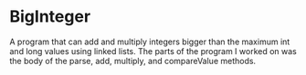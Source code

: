 # BigInteger
A program that can add and multiply integers bigger than the maximum int and long values using linked lists.
The parts of the program I worked on was the body of the parse, add, multiply, and compareValue methods.
